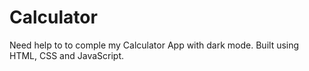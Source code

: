 # Calculator
Need help to to comple my Calculator App with dark mode. Built using HTML, CSS and JavaScript. 

